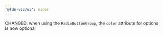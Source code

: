 ```yaml
---
'@ldn-viz/ui': minor
---
```


CHANGED: when using the `RadioButtonGroup`, the `color` attribute for options is now optional